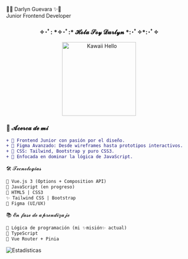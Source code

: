 🌸✨ Darlyn Guevara ✨🌸 <br/>
Junior Frontend Developer

<h3 align="center"> 
  ✧･ﾟ: *✧･ﾟ:* 𝓗𝓸𝓵𝓪 𝓢𝓸𝔂 𝓓𝓪𝓻𝓵𝔂𝓷 *:･ﾟ✧*:･ﾟ✧
</h3>

<p align="center">
  <img src="https://media.tenor.com/Feo_J4HwNnkAAAAi/cute.gif" width="200" alt="Kawaii Hello">
</p>

### **💝 𝓐𝓬𝓮𝓻𝓬𝓪 𝓭𝓮 𝓶𝓲**  
```diff
+ 🎀 Frontend Junior con pasión por el diseño.
+ 🎨 Figma Avanzado: Desde wireframes hasta prototipos interactivos.
+ 🌈 CSS: Tailwind, Bootstrap y puro CSS3.
+ 🧠 Enfocada en dominar la lógica de JavaScript.
```
🛠️ 𝓣𝓮𝓬𝓷𝓸𝓵𝓸𝓰𝓲𝓪𝓼
```diff
🌷 Vue.js 3 (Options + Composition API)  
🌸 JavaScript (en progreso)  
🍑 HTML5 | CSS3 
✨ Tailwind CSS | Bootstrap  
🍧 Figma (UI/UX)
```
📚 𝓔𝓷 𝓯𝓪𝓼𝓮 𝓭𝓮 𝓪𝓹𝓻𝓮𝓷𝓭𝓲𝔃𝓪𝓳𝓮
```diff
📖 Lógica de programación (mi ✨misión✨ actual)  
📖 TypeScript  
📖 Vue Router + Pinia
```
![Estadísticas](https://github-readme-stats.vercel.app/api?username=Dari-dev&show_icons=true&theme=radical)
